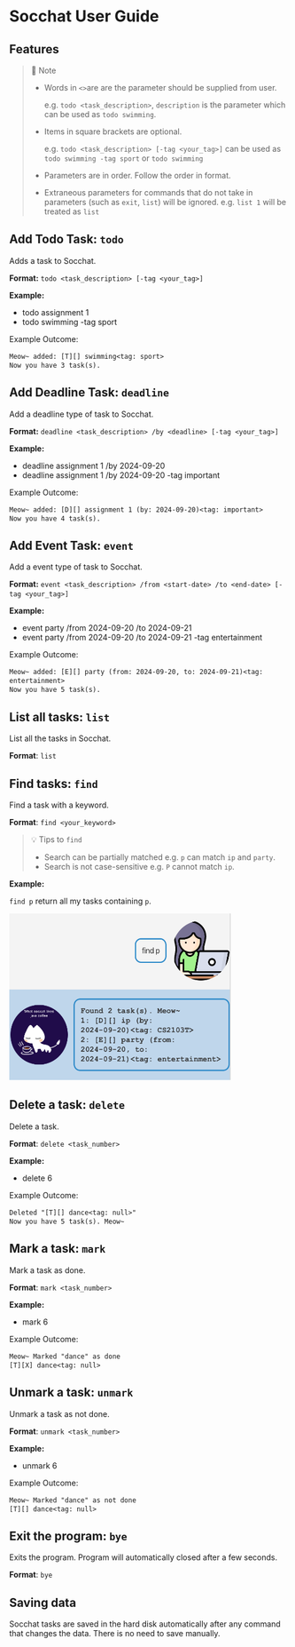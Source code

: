 # Socchat User Guide

## Features
> 📝 Note
> - Words in `<>`are are the parameter should be supplied from user.
>   
>   e.g. `todo <task_description>`, `description` is the parameter which can be used as `todo swimming`.
> - Items in square brackets are optional. 
>   
>   e.g. `todo <task_description> [-tag <your_tag>]` can be used as `todo swimming -tag sport` or `todo swimming`
> - Parameters are in order. Follow the order in format.
> - Extraneous parameters for commands that do not take in parameters (such as `exit`, `list`) will be ignored.
>  e.g. `list 1` will be treated as `list`

## Add Todo Task: `todo`

Adds a task to Socchat.

**Format:** `todo <task_description> [-tag <your_tag>]`

**Example:** 
- todo assignment 1 
- todo swimming -tag sport

Example Outcome:

```
Meow~ added: [T][] swimming<tag: sport>
Now you have 3 task(s).
```

## Add Deadline Task: `deadline`

Add a deadline type of task to Socchat.

**Format:** `deadline <task_description> /by <deadline> [-tag <your_tag>]`

**Example:**
- deadline assignment 1 /by 2024-09-20
- deadline assignment 1 /by 2024-09-20 -tag important

Example Outcome:

```
Meow~ added: [D][] assignment 1 (by: 2024-09-20)<tag: important>
Now you have 4 task(s).
```

## Add Event Task: `event`

Add a event type of task to Socchat.

**Format:** `event <task_description> /from <start-date> /to <end-date> [-tag <your_tag>]`

**Example:**
- event party /from 2024-09-20 /to 2024-09-21
- event party /from 2024-09-20 /to 2024-09-21 -tag entertainment

Example Outcome:

```
Meow~ added: [E][] party (from: 2024-09-20, to: 2024-09-21)<tag: entertainment>
Now you have 5 task(s).
```
## List all tasks: `list`
List all the tasks in Socchat.

**Format**: `list`

## Find tasks: `find`
Find a task with a keyword.

**Format**: `find <your_keyword>`

> 💡 Tips to `find`
> - Search can be partially matched e.g. `p` can match `ip` and `party`.
> - Search is not case-sensitive e.g. `P` cannot match `ip`.

**Example:**

`find p` return all my tasks containing `p`.

<img src="../src/main/resources/images/find.png" alt="find example" height="300" width="400"/>


## Delete a task: `delete`
Delete a task.

**Format**: `delete <task_number>`

**Example:**
- delete 6

Example Outcome:
```
Deleted "[T][] dance<tag: null>"
Now you have 5 task(s). Meow~
```

## Mark a task: `mark`
Mark a task as done.

**Format**: `mark <task_number>`

**Example:**
- mark 6

Example Outcome:
```
Meow~ Marked "dance" as done
[T][X] dance<tag: null>
```

## Unmark a task: `unmark`

Unmark a task as not done.

**Format**: `unmark <task_number>`

**Example:**
- unmark 6

Example Outcome:
```
Meow~ Marked "dance" as not done
[T][] dance<tag: null>
```

## Exit the program: `bye`

Exits the program. Program will automatically closed after a few seconds.

**Format**: `bye`

## Saving data

Socchat tasks are saved in the hard disk automatically after any command that changes the data.
There is no need to save manually.